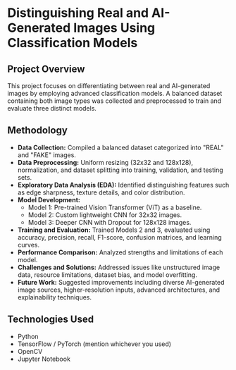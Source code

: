 # Distinguishing Real and AI-Generated Images Using Classification Models

## Project Overview
This project focuses on differentiating between real and AI-generated images by employing advanced classification models. A balanced dataset containing both image types was collected and preprocessed to train and evaluate three distinct models.

## Methodology
- **Data Collection:** Compiled a balanced dataset categorized into "REAL" and "FAKE" images.
- **Data Preprocessing:** Uniform resizing (32x32 and 128x128), normalization, and dataset splitting into training, validation, and testing sets.
- **Exploratory Data Analysis (EDA):** Identified distinguishing features such as edge sharpness, texture details, and color distribution.
- **Model Development:**  
  - Model 1: Pre-trained Vision Transformer (ViT) as a baseline.  
  - Model 2: Custom lightweight CNN for 32x32 images.  
  - Model 3: Deeper CNN with Dropout for 128x128 images.
- **Training and Evaluation:** Trained Models 2 and 3, evaluated using accuracy, precision, recall, F1-score, confusion matrices, and learning curves.
- **Performance Comparison:** Analyzed strengths and limitations of each model.
- **Challenges and Solutions:** Addressed issues like unstructured image data, resource limitations, dataset bias, and model overfitting.
- **Future Work:** Suggested improvements including diverse AI-generated image sources, higher-resolution inputs, advanced architectures, and explainability techniques.

## Technologies Used
- Python  
- TensorFlow / PyTorch (mention whichever you used)  
- OpenCV  
- Jupyter Notebook  


